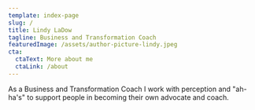 ```yaml
---
template: index-page
slug: /
title: Lindy LaDow
tagline: Business and Transformation Coach
featuredImage: /assets/author-picture-lindy.jpeg
cta:
  ctaText: More about me
  ctaLink: /about
---
```

As a Business and Transformation Coach I work with perception and "ah-ha's" to support people in becoming their own advocate and coach.